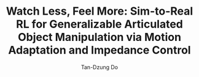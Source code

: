 ---
layout: post
title:  "Watch Less, Feel More: Sim-to-Real RL for Generalizable Articulated Object Manipulation via Motion Adaptation and Impedance Control"
categories: research
author: "Tan-Dzung Do"
authors: <a href="https://dotandung.github.io"><strong>Tan-Dzung Do</strong></a>, <a href="https://user432.github.io/">Gireesh Nandiraju</a>, <a href="https://42jaylonw.github.io/">Jilong Wang</a>, <a href="https://hughw19.github.io/">He Wang</a>
vid: /videos/watchlessfeelmore.mp4
venue:  <a href="https://2025.ieee-icra.org/">ICRA 2025</a>, <a href="https://www.corl.org/CoRL 2024">CoRL 2024</a> <a href="https://www.dynsyslab.org/mastering-robot-manipulation-in-a-world-of-abundant-data/">@MRM-D</a>, <a href="https://dex-manipulation.github.io/corl2024/">@LFDM</a>
website: https://watch-less-feel-more.github.io/
pdf: https://watch-less-feel-more.github.io/
code: https://watch-less-feel-more.github.io/
---